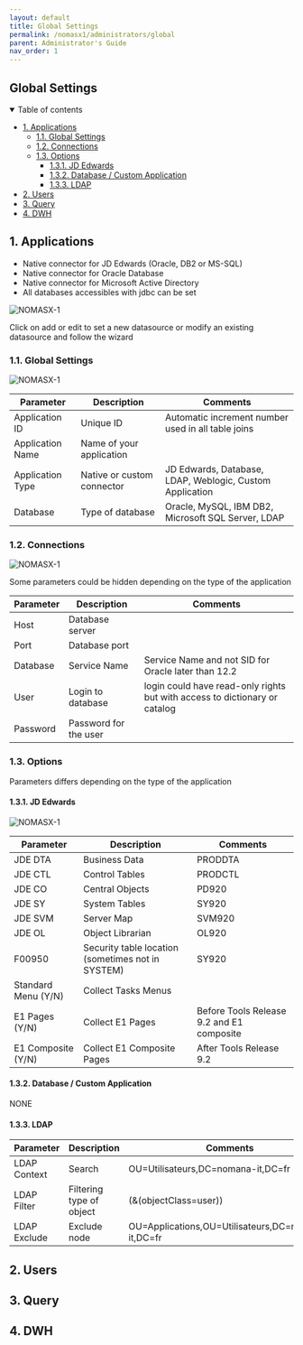 ```yaml
---
layout: default
title: Global Settings
permalink: /nomasx1/administrators/global
parent: Administrator's Guide
nav_order: 1
---
```

## Global Settings <!-- omit in toc -->

<details open markdown="block">
  <summary>
    Table of contents
  </summary>

- [1. Applications](#1-applications)
  - [1.1. Global Settings](#11-global-settings)
  - [1.2. Connections](#12-connections)
  - [1.3. Options](#13-options)
    - [1.3.1. JD Edwards](#131-jd-edwards)
    - [1.3.2. Database / Custom Application](#132-database--custom-application)
    - [1.3.3. LDAP](#133-ldap)
- [2. Users](#2-users)
- [3. Query](#3-query)
- [4. DWH](#4-dwh)
</details>

## 1. Applications

* Native connector for JD Edwards (Oracle, DB2 or MS-SQL)
* Native connector for Oracle Database
* Native connector for Microsoft Active Directory
* All databases accessibles with jdbc can be set

![NOMASX-1](https://docs.nomana-it.fr/assets/nomasx1/application-0.png)

Click on add or edit to set a new datasource or modify an existing datasource and follow the wizard

### 1.1. Global Settings

![NOMASX-1](https://docs.nomana-it.fr/assets/nomasx1/application-1.png)


| Parameter        | Description                | Comments                                                 |
|------------------|----------------------------|----------------------------------------------------------|
| Application ID   | Unique ID                  | Automatic increment number used in all table joins       |
| Application Name | Name of your application   |                                                          |
| Application Type | Native or custom connector | JD Edwards, Database, LDAP, Weblogic, Custom Application |
| Database         | Type of database           | Oracle, MySQL, IBM DB2, Microsoft SQL Server, LDAP       |


### 1.2. Connections

![NOMASX-1](https://docs.nomana-it.fr/assets/nomasx1/application-2.png)

Some parameters could be hidden depending on the type of the application

| Parameter | Description           | Comments                                                                   |
|-----------|-----------------------|----------------------------------------------------------------------------|
| Host      | Database server       |                                                                            |
| Port      | Database port         |                                                                            |
| Database  | Service Name          | Service Name and not SID for Oracle later than 12.2                        |
| User      | Login to database     | login could have read-only rights but with access to dictionary or catalog |
| Password  | Password for the user |                                                                            |


### 1.3. Options

Parameters differs depending on the type of the application

#### 1.3.1. JD Edwards

![NOMASX-1](https://docs.nomana-it.fr/assets/nomasx1/application-3.png)

| Parameter           | Description                                       | Comments                                  |
|---------------------|---------------------------------------------------|-------------------------------------------|
| JDE DTA             | Business Data                                     | PRODDTA                                   |
| JDE CTL             | Control Tables                                    | PRODCTL                                   |
| JDE CO              | Central Objects                                   | PD920                                     |
| JDE SY              | System Tables                                     | SY920                                     |
| JDE SVM             | Server Map                                        | SVM920                                    |
| JDE OL              | Object Librarian                                  | OL920                                     |
| F00950              | Security table location (sometimes not in SYSTEM) | SY920                                     |
| Standard Menu (Y/N) | Collect Tasks Menus                               |                                           |
| E1 Pages (Y/N)      | Collect E1 Pages                                  | Before Tools Release 9.2 and E1 composite |
| E1 Composite (Y/N)  | Collect E1 Composite Pages                        | After Tools Release 9.2                   |

####  1.3.2. Database / Custom Application

NONE

####  1.3.3. LDAP

| Parameter    | Description              | Comments                                           |
|--------------|--------------------------|----------------------------------------------------|
| LDAP Context | Search                   | OU=Utilisateurs,DC=nomana-it,DC=fr                 |
| LDAP Filter  | Filtering type of object | (&(objectClass=user))                              |
| LDAP Exclude | Exclude node             | OU=Applications,OU=Utilisateurs,DC=nomana-it,DC=fr |

## 2. Users


## 3. Query


## 4. DWH
